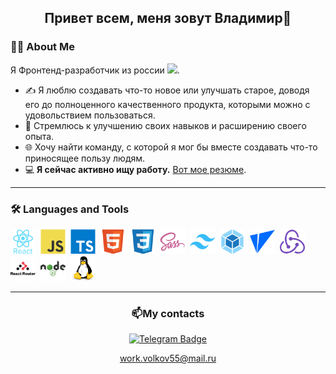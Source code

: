 <h2 align="center">Привет всем, меня зовут Владимир👋</h2>

### :man_technologist: About Me

<p>Я Фронтенд-разработчик из россии <img src="https://media.giphy.com/media/WUlplcMpOCEmTGBtBW/giphy.gif" width="30">.</p>

<ul>
    <li>✍ Я люблю создавать что-то новое или улучшать старое, доводя его до полноценного качественного продукта, которыми можно с удовольствием пользоваться.</li>
    <li>🏃 Стремлюсь к улучшению своих навыков и расширению своего опыта.</li>
    <li>🌐 Хочу найти команду, с которой я мог бы вместе создавать что-то приносящее пользу людям.</li>
    <li>💻 <b>Я сейчас активно ищу работу.</b> <a href="https://saratov.hh.ru/resume/2b96c27aff0d8f54f40039ed1f725437626c31">Вот мое резюме</a>.</li>
</ul>

---

### :hammer_and_wrench: Languages and Tools

<div>
    <img src="https://github.com/devicons/devicon/blob/master/icons/react/react-original-wordmark.svg" title="React" alt="React" width="40" height="40"/>&nbsp;
    <img src="https://github.com/devicons/devicon/blob/master/icons/javascript/javascript-original.svg" title="Javascript" alt="Javascript" width="40" height="40"/>&nbsp;
    <img src="https://github.com/devicons/devicon/blob/master/icons/typescript/typescript-original.svg" title="Typescript" alt="Typescript" width="40" height="40"/>&nbsp;
    <img src="https://github.com/devicons/devicon/blob/master/icons/html5/html5-original.svg" title="Html5" alt="Html" width="40" height="40"/>&nbsp;
    <img src="https://github.com/devicons/devicon/blob/master/icons/css3/css3-original.svg" title="Css3" alt="Css" width="40" height="40"/>&nbsp;
    <img src="https://github.com/devicons/devicon/blob/master/icons/sass/sass-original.svg" title="Sass" alt="Sass" width="40" height="40"/>&nbsp;
    <img src="https://github.com/devicons/devicon/blob/master/icons/tailwindcss/tailwindcss-original.svg" title="Tailwindcss" alt="Tailwindcss" width="40" height="40"/>&nbsp;
    <img src="https://github.com/devicons/devicon/blob/master/icons/webpack/webpack-original.svg" title="Webpack" alt="Webpack" width="40" height="40"/>&nbsp;
    <img src="https://github.com/devicons/devicon/blob/master/icons/vite/vite-original.svg" title="Vite" alt="Vite" width="40" height="40"/>&nbsp;
    <img src="https://github.com/devicons/devicon/blob/master/icons/redux/redux-original.svg" title="Redux" alt="Redux" width="40" height="40"/>&nbsp;
    <img src="https://github.com/devicons/devicon/blob/master/icons/reactrouter/reactrouter-original-wordmark.svg" title="React Router DOM" alt="React Router DOM" width="40" height="40"/>&nbsp;
    <img src="https://github.com/devicons/devicon/blob/master/icons/nodejs/nodejs-original-wordmark.svg" title="NodeJs" alt="NodeJs" width="40" height="40"/>&nbsp;
    <img src="https://github.com/devicons/devicon/blob/master/icons/linux/linux-original.svg" title="Linux" alt="Linux" width="40" height="40"/>&nbsp;
</div>

---

<h3 align="center"><b>📫My contacts</b></h3>
<div id="badges">
    <p align="center"><a href="https://t.me/Buagette">
    <img src="https://img.shields.io/badge/Telegram-blue?style=for-the-badge&logo=Telegram&logoColor=white" alt="Telegram Badge"/>
    </a></p>
    <p align="center"><a href="mailto:work.volkov55@mail.ru">work.volkov55@mail.ru</a></p></p>
</div>




